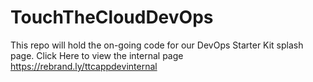 # TouchTheCloudDevOps
This repo will hold the on-going code for our DevOps Starter Kit splash page.
Click Here to view the internal page https://rebrand.ly/ttcappdevinternal
